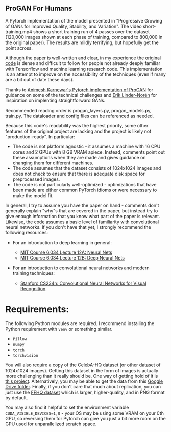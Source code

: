 ## ProGAN For Humans
A Pytorch implementation of the model presented in "Progressive Growing of GANs for Improved Quality, Stability, and Variation". The video short-training.mp4 shows a short training run of 4 passes over the dataset (120,000 images shown at each phase of training, compared to 800,000 in the original paper). The results are mildly terrifying, but hopefully get the point across.

Although the paper is well-written and clear, in my experience the [original code](https://github.com/tkarras/progressive_growing_of_gans) is dense and difficult to follow for people not already deeply familiar with Tensorflow and machine learning research code. This implementation is an attempt to improve on the accessibility of the techniques (even if many are a bit out of date these days).

Thanks to [Animesh Karnewar's Pytorch implementation of ProGAN](https://github.com/akanimax/pro_gan_pytorch) for guidance on some of the technical challenges and [Erik Linder-Norén](https://github.com/eriklindernoren/PyTorch-GAN) for inspiration on implenting straightforward GANs.

Recommended reading order is progan_layers.py, progan_models.py, train.py. The dataloader and config files can be referenced as needed.

Because this code's readability was the highest priority, some other features of the original project are lacking and the project is likely not "production-ready". In particular:

* The code is not platform agnostic - it assumes a machine with 16 CPU cores and 2 GPUs with 8 GB VRAM apiece. Instead, comments point out these assumptions when they are made and gives guidance on changing them for different machines.
* The code assumes that the dataset consists of 1024x1024 images and does not check to ensure that there is adequate disk space for preprocessed images.
* The code is not particularly well-optimized - optimizations that have been made are either common PyTorch idioms or were necessary to make the model fit.

In general, I try to assume you have the paper on hand - comments don't generally explain "why"s that are covered in the paper, but instead try to give enough information that you know what part of the paper is relevant. Likewise, the code assumes a basic level of familiarity with convolutional neural networks. If you don't have that yet, I strongly recommend the following resources:

* For an introduction to deep learning in general:
  * [MIT Course 6.034 Lecture 12A: Neural Nets](https://ocw.mit.edu/courses/electrical-engineering-and-computer-science/6-034-artificial-intelligence-fall-2010/lecture-videos/lecture-12a-neural-nets)
  * [MIT Course 6.034 Lecture 12B: Deep Neural Nets](https://ocw.mit.edu/courses/electrical-engineering-and-computer-science/6-034-artificial-intelligence-fall-2010/lecture-videos/lecture-12b-deep-neural-nets)

* For an introduction to convolutional neural networks and modern training techniques:
  * [Stanford CS234n: Convolutional Neural Networks for Visual Recognition](http://cs231n.stanford.edu/)

# Requirements:

The following Python modules are required. I recommend installing the Python requirement with ``venv`` or something similar.
* ``Pillow``
* ``numpy``
* ``torch``
* ``torchvision``

You will also require a copy of the CelebA-HQ dataset (or other dataset of 1024x1024 images). Getting this dataset in the form of images is actually more challenging than it really should be. One way of getting hold of it is [this project](https://github.com/willylulu/celeba-hq-modified). Alternatively, you may be able to get the data from this [Google Drive folder](https://drive.google.com/drive/folders/11Vz0fqHS2rXDb5pprgTjpD7S2BAJhi1P). Finally, if you don't care that much about replication, you can just use the [FFHQ dataset](https://github.com/NVlabs/ffhq-dataset) which is larger, higher-quality, and in PNG format by default.</br>

You may also find it helpful to set the environment variable ``CUDA_VISIBLE_DEVICES=1,0`` - your OS may be using some VRAM on your 0th GPU, so reversing them for Pytorch can give you just a bit more room on the GPU used for unparallelized scratch space.</br>
